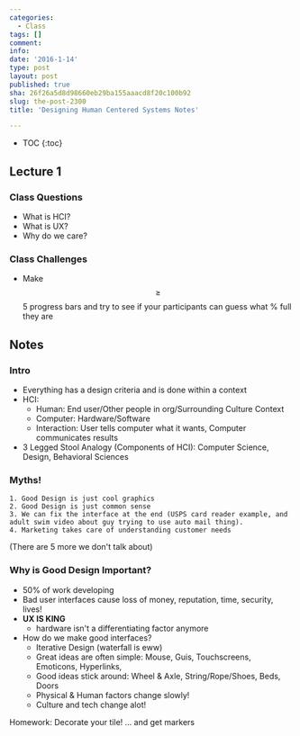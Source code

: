 ```yaml
---
categories:
  - Class
tags: []
comment: 
info: 
date: '2016-1-14'
type: post
layout: post
published: true
sha: 26f26a5d8d98660eb29ba155aaacd8f20c100b92
slug: the-post-2300
title: 'Designing Human Centered Systems Notes'

---
```


* TOC
{:toc}

## Lecture 1

### Class Questions

- What is HCI?
- What is UX?
- Why do we care?

### Class Challenges

- Make $$\geq$$ 5 progress bars and try to see if your participants can guess what % full they are

## Notes

### Intro

- Everything has a design criteria and is done within a context
- HCI:
    - Human: End user/Other people in org/Surrounding Culture Context
    - Computer: Hardware/Software
    - Interaction: User tells computer what it wants, Computer communicates results
- 3 Legged Stool Analogy (Components of HCI): Computer Science, Design, Behavioral Sciences

### Myths!

    1. Good Design is just cool graphics
    2. Good Design is just common sense
    3. We can fix the interface at the end (USPS card reader example, and adult swim video about guy trying to use auto mail thing).
    4. Marketing takes care of understanding customer needs

(There are 5 more we don't talk about)

### Why is Good Design Important?

- 50% of work developing
- Bad user interfaces cause loss of money, reputation, time, security, lives! 
- **UX IS KING**
    - hardware isn't a differentiating factor anymore
- How do we make good interfaces?
    - Iterative Design (waterfall is eww)
    - Great ideas are often simple: Mouse, Guis, Touchscreens, Emoticons, Hyperlinks,
    - Good ideas stick around: Wheel & Axle, String/Rope/Shoes, Beds, Doors
    - Physical & Human factors change slowly!
    - Culture and tech change alot!

Homework: Decorate your tile! ... and get markers 